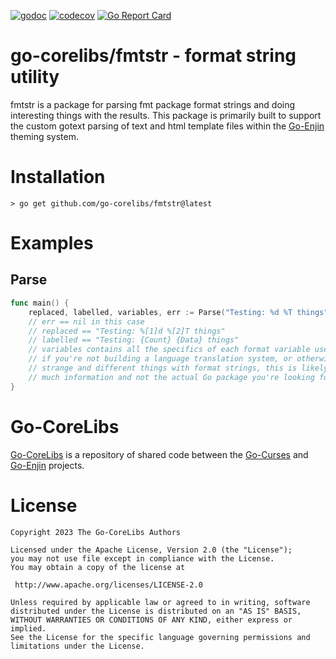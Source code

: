 [![godoc](https://img.shields.io/badge/godoc-reference-blue.svg)](https://pkg.go.dev/github.com/go-corelibs/fmtstr)
[![codecov](https://codecov.io/gh/go-corelibs/fmtstr/graph/badge.svg?token=qkY3ffmjjC)](https://codecov.io/gh/go-corelibs/fmtstr)
[![Go Report Card](https://goreportcard.com/badge/github.com/go-corelibs/fmtstr)](https://goreportcard.com/report/github.com/go-corelibs/fmtstr)

# go-corelibs/fmtstr - format string utility

fmtstr is a package for parsing fmt package format strings and doing
interesting things with the results. This package is primarily built
to support the custom gotext parsing of text and html template files
within the [Go-Enjin] theming system.

# Installation

``` shell
> go get github.com/go-corelibs/fmtstr@latest
```

# Examples

## Parse

``` go
func main() {
    replaced, labelled, variables, err := Parse("Testing: %d %T things", ".Count", ".Data")
    // err == nil in this case
    // replaced == "Testing: %[1]d %[2]T things"
    // labelled == "Testing: {Count} {Data} things"
    // variables contains all the specifics of each format variable used and
    // if you're not building a language translation system, or otherwise doing
    // strange and different things with format strings, this is likely too
    // much information and not the actual Go package you're looking for
}
```

# Go-CoreLibs

[Go-CoreLibs] is a repository of shared code between the [Go-Curses] and
[Go-Enjin] projects.

# License

```
Copyright 2023 The Go-CoreLibs Authors

Licensed under the Apache License, Version 2.0 (the "License");
you may not use file except in compliance with the License.
You may obtain a copy of the license at

 http://www.apache.org/licenses/LICENSE-2.0

Unless required by applicable law or agreed to in writing, software
distributed under the License is distributed on an "AS IS" BASIS,
WITHOUT WARRANTIES OR CONDITIONS OF ANY KIND, either express or implied.
See the License for the specific language governing permissions and
limitations under the License.
```

[Go-CoreLibs]: https://github.com/go-corelibs
[Go-Curses]: https://github.com/go-curses
[Go-Enjin]: https://github.com/go-enjin
